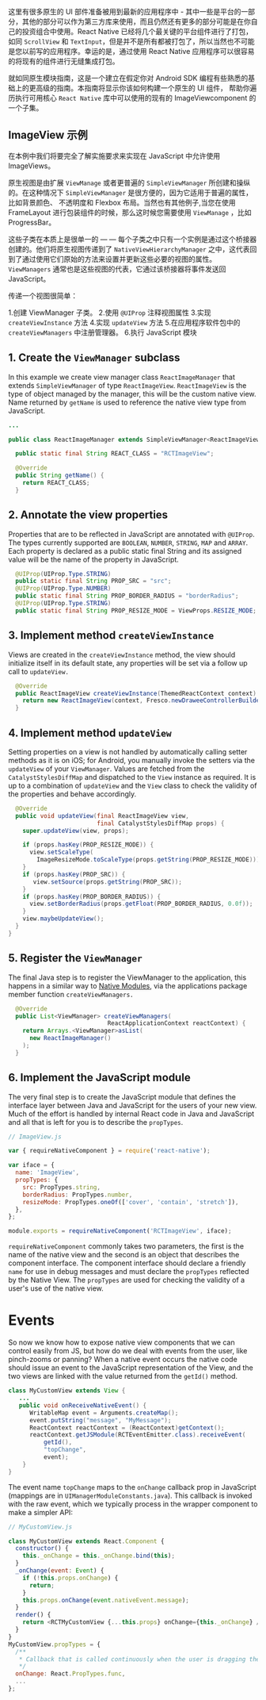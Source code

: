 

这里有很多原生的 UI 部件准备被用到最新的应用程序中 - 其中一些是平台的一部分，其他的部分可以作为第三方库来使用，而且仍然还有更多的部分可能是在你自己的投资组合中使用。React Native 已经将几个最关键的平台组件进行了打包，如同 `ScrollView` 和 `TextInput`，但是并不是所有都被打包了，所以当然也不可能是您以前写的应用程序。幸运的是，通过使用 React Native 应用程序可以很容易的将现有的组件进行无缝集成打包。

就如同原生模块指南，这是一个建立在假定你对 Android SDK 编程有些熟悉的基础上的更高级的指南。本指南将显示你该如何构建一个原生的 UI 组件， 帮助你遍历执行可用核心 `React Native` 库中可以使用的现有的 ImageViewcomponent 的一个子集。

## ImageView 示例

在本例中我们将要完全了解实施要求来实现在 JavaScript 中允许使用 ImageViews。

原生视图是由扩展 `ViewManage` 或者更普遍的 `SimpleViewManager` 所创建和操纵的。在这种情况下 `SimpleViewManager` 是很方便的，因为它适用于普遍的属性，比如背景颜色、 不透明度和 Flexbox 布局。当然也有其他例子,当您在使用 FrameLayout 进行包装组件的时候，那么这时候您需要使用 `ViewManage` ，比如 ProgressBar。

这些子类在本质上是很单一的 — — 每个子类之中只有一个实例是通过这个桥接器创建的。他们将原生视图传递到了 `NativeViewHierarchyManager` 之中，这代表回到了通过使用它们原始的方法来设置并更新这些必要的视图的属性。`ViewManagers` 通常也是这些视图的代表，它通过该桥接器将事件发送回 JavaScript。

传递一个视图很简单：

1.创建 ViewManager 子类。
2.使用  `@UIProp` 注释视图属性
3.实现 `createViewInstance` 方法
4.实现 `updateView` 方法
5.在应用程序软件包中的 `createViewManagers` 中注册管理器。
6.执行 JavaScript 模块

## 1. Create the `ViewManager` subclass

In this example we create view manager class `ReactImageManager` that extends `SimpleViewManager` of type `ReactImageView`. `ReactImageView` is the type of object managed by the manager, this will be the custom native view. Name returned by `getName` is used to reference the native view type from JavaScript.

```java
...

public class ReactImageManager extends SimpleViewManager<ReactImageView> {

  public static final String REACT_CLASS = "RCTImageView";

  @Override
  public String getName() {
    return REACT_CLASS;
  }
```

## 2. Annotate the view properties

Properties that are to be reflected in JavaScript are annotated with `@UIProp`. The types currently supported are `BOOLEAN`, `NUMBER`, `STRING`, `MAP` and `ARRAY`. Each property is declared as a public static final String and its assigned value will be the name of the property in JavaScript.

```java
  @UIProp(UIProp.Type.STRING)
  public static final String PROP_SRC = "src";
  @UIProp(UIProp.Type.NUMBER)
  public static final String PROP_BORDER_RADIUS = "borderRadius";
  @UIProp(UIProp.Type.STRING)
  public static final String PROP_RESIZE_MODE = ViewProps.RESIZE_MODE;
```

## 3. Implement method `createViewInstance`

Views are created in the `createViewInstance` method, the view should initialize itself in its default state, any properties will be set via a follow up call to `updateView.`

```java
  @Override
  public ReactImageView createViewInstance(ThemedReactContext context) {
    return new ReactImageView(context, Fresco.newDraweeControllerBuilder(), mCallerContext);
  }
```

## 4. Implement method `updateView`

Setting properties on a view is not handled by automatically calling setter methods as it is on iOS; for Android, you manually invoke the setters via the `updateView` of your `ViewManager`. Values are fetched from the `CatalystStylesDiffMap` and dispatched to the `View` instance as required. It is up to a combination of `updateView` and the `View` class to check the validity of the properties and behave accordingly.

```java
  @Override
  public void updateView(final ReactImageView view,
                         final CatalystStylesDiffMap props) {
    super.updateView(view, props);

    if (props.hasKey(PROP_RESIZE_MODE)) {
      view.setScaleType(
        ImageResizeMode.toScaleType(props.getString(PROP_RESIZE_MODE)));
    }
    if (props.hasKey(PROP_SRC)) {
       view.setSource(props.getString(PROP_SRC));
    }
    if (props.hasKey(PROP_BORDER_RADIUS)) {
      view.setBorderRadius(props.getFloat(PROP_BORDER_RADIUS, 0.0f));
    }
    view.maybeUpdateView();
  }
}
```

## 5. Register the `ViewManager`

The final Java step is to register the ViewManager to the application, this happens in a similar way to [Native Modules](NativeModulesAndroid.md), via the applications package member function `createViewManagers.`

```java
  @Override
  public List<ViewManager> createViewManagers(
                            ReactApplicationContext reactContext) {
    return Arrays.<ViewManager>asList(
      new ReactImageManager()
    );
  }
```

## 6. Implement the JavaScript module

The very final step is to create the JavaScript module that defines the interface layer between Java and JavaScript for the users of your new view. Much of the effort is handled by internal React code in Java and JavaScript and all that is left for you is to describe the `propTypes`.

```js
// ImageView.js

var { requireNativeComponent } = require('react-native');

var iface = {
  name: 'ImageView',
  propTypes: {
    src: PropTypes.string,
    borderRadius: PropTypes.number,
    resizeMode: PropTypes.oneOf(['cover', 'contain', 'stretch']),
  },
};

module.exports = requireNativeComponent('RCTImageView', iface);
```

`requireNativeComponent` commonly takes two parameters, the first is the name of the native view and the second is an object that describes the component interface. The component interface should declare a friendly `name` for use in debug messages and must declare the `propTypes` reflected by the Native View. The `propTypes` are used for checking the validity of a user's use of the native view.

# Events

So now we know how to expose native view components that we can control easily from JS, but how do we deal with events from the user, like pinch-zooms or panning? When a native event occurs the native code should issue an event to the JavaScript representation of the View, and the two views are linked with the value returned from the `getId()` method.

```java
class MyCustomView extends View {
   ...
   public void onReceiveNativeEvent() {
      WritableMap event = Arguments.createMap();
      event.putString("message", "MyMessage");
      ReactContext reactContext = (ReactContext)getContext();
      reactContext.getJSModule(RCTEventEmitter.class).receiveEvent(
          getId(),
          "topChange",
          event);
    }
}
```

The event name `topChange` maps to the `onChange` callback prop in JavaScript (mappings are in `UIManagerModuleConstants.java`). This callback is invoked with the raw event, which we typically process in the wrapper component to make a simpler API:

```js
// MyCustomView.js

class MyCustomView extends React.Component {
  constructor() {
    this._onChange = this._onChange.bind(this);
  }
  _onChange(event: Event) {
    if (!this.props.onChange) {
      return;
    }
    this.props.onChange(event.nativeEvent.message);
  }
  render() {
    return <RCTMyCustomView {...this.props} onChange={this._onChange} />;
  }
}
MyCustomView.propTypes = {
  /**
   * Callback that is called continuously when the user is dragging the map.
   */
  onChange: React.PropTypes.func,
  ...
};
```
